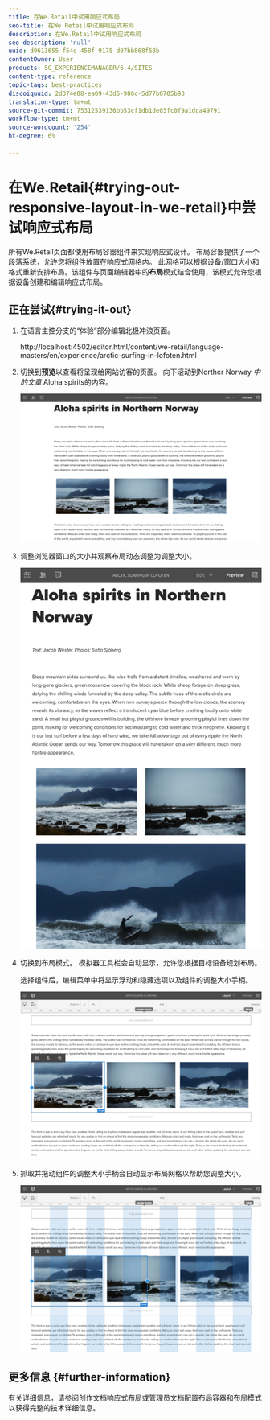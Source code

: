 ```yaml
---
title: 在We.Retail中试用响应式布局
seo-title: 在We.Retail中试用响应式布局
description: 在We.Retail中试用响应式布局
seo-description: 'null'
uuid: d9613655-f54e-458f-9175-d07bb868f58b
contentOwner: User
products: SG_EXPERIENCEMANAGER/6.4/SITES
content-type: reference
topic-tags: best-practices
discoiquuid: 2d374e88-ea09-43d5-986c-5d77b0705b93
translation-type: tm+mt
source-git-commit: 75312539136bb53cf1db1de03fc0f9a1dca49791
workflow-type: tm+mt
source-wordcount: '254'
ht-degree: 6%

---
```



# 在We.Retail{#trying-out-responsive-layout-in-we-retail}中尝试响应式布局

所有We.Retail页面都使用布局容器组件来实现响应式设计。 布局容器提供了一个段落系统，允许您将组件放置在响应式网格内。 此网格可以根据设备/窗口大小和格式重新安排布局。该组件与页面编辑器中的&#x200B;**布局**&#x200B;模式结合使用，该模式允许您根据设备创建和编辑响应式布局。

## 正在尝试{#trying-it-out}

1. 在语言主控分支的“体验”部分编辑北极冲浪页面。

   http://localhost:4502/editor.html/content/we-retail/language-masters/en/experience/arctic-surfing-in-lofoten.html

1. 切换到&#x200B;**预览**&#x200B;以查看将呈现给网站访客的页面。 向下滚动到Norther Norway *中的文章* Aloha spirits的内容。

   ![chlimage_1-178](assets/chlimage_1-178.png)

1. 调整浏览器窗口的大小并观察布局动态调整为调整大小。

   ![chlimage_1-179](assets/chlimage_1-179.png)

1. 切换到布局模式。 模拟器工具栏会自动显示，允许您根据目标设备规划布局。

   选择组件后，编辑菜单中将显示浮动和隐藏选项以及组件的调整大小手柄。

   ![chlimage_1-180](assets/chlimage_1-180.png)

1. 抓取并拖动组件的调整大小手柄会自动显示布局网格以帮助您调整大小。

   ![chlimage_1-181](assets/chlimage_1-181.png)

## 更多信息 {#further-information}

有关详细信息，请参阅创作文档[响应式布局](/help/sites-authoring/responsive-layout.md)或管理员文档[配置布局容器和布局模式](/help/sites-administering/configuring-responsive-layout.md)以获得完整的技术详细信息。

